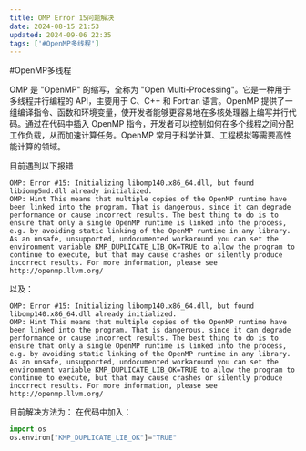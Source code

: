 ```yaml
---
title: OMP Error 15问题解决
date: 2024-08-15 21:53
updated: 2024-09-06 22:35
tags: ['#OpenMP多线程']
---
```


#OpenMP多线程

OMP 是 "OpenMP" 的缩写，全称为 "Open Multi-Processing"。它是一种用于多线程并行编程的 API，主要用于 C、C++ 和 Fortran 语言。OpenMP 提供了一组编译指令、函数和环境变量，使开发者能够更容易地在多核处理器上编写并行代码。通过在代码中插入 OpenMP 指令，开发者可以控制如何在多个线程之间分配工作负载，从而加速计算任务。OpenMP 常用于科学计算、工程模拟等需要高性能计算的领域。

目前遇到以下报错

```log
OMP: Error #15: Initializing libomp140.x86_64.dll, but found libiomp5md.dll already initialized.
OMP: Hint This means that multiple copies of the OpenMP runtime have been linked into the program. That is dangerous, since it can degrade performance or cause incorrect results. The best thing to do is to ensure that only a single OpenMP runtime is linked into the process, e.g. by avoiding static linking of the OpenMP runtime in any library. As an unsafe, unsupported, undocumented workaround you can set the environment variable KMP_DUPLICATE_LIB_OK=TRUE to allow the program to continue to execute, but that may cause crashes or silently produce incorrect results. For more information, please see http://openmp.llvm.org/
```

以及：

```log
OMP: Error #15: Initializing libomp140.x86_64.dll, but found libomp140.x86_64.dll already initialized.
OMP: Hint This means that multiple copies of the OpenMP runtime have been linked into the program. That is dangerous, since it can degrade performance or cause incorrect results. The best thing to do is to ensure that only a single OpenMP runtime is linked into the process, e.g. by avoiding static linking of the OpenMP runtime in any library. As an unsafe, unsupported, undocumented workaround you can set the environment variable KMP_DUPLICATE_LIB_OK=TRUE to allow the program to continue to execute, but that may cause crashes or silently produce incorrect results. For more information, please see http://openmp.llvm.org/
```

目前解决方法为：
在代码中加入：

```python
import os
os.environ["KMP_DUPLICATE_LIB_OK"]="TRUE"
```
